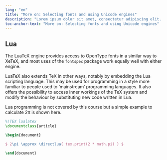```yaml
---
lang: "en"
title: "More on: Selecting fonts and using Unicode engines"
description: "Lorem ipsum dolor sit amet, consectetur adipiscing elit. Pellentesque felis orci, faucibus eget sollicitudin vel, varius eget ipsum. Duis sed sodales leo."
toc-anchor-text: "More on: Selecting fonts and using Unicode engines"
---
```





## Lua

The LuaTeX engine provides access to OpenType fonts in a similar way
to XeTeX, and most uses of the `fontspec` package work equally well
with either engine.

LuaTeX also extends TeX in other ways, notably by embedding the Lua
scripting language. This may be used for programming in a style more
familiar to people used to ‘mainstream’ programming languages. It also
offers the possibility to access inner workings of the TeX system and
modify the behaviour by substituting new code written in Lua.

Lua programming is not covered by this course but a simple example to
calculate 2π is shown here.

```latex
%!TEX lualatex
\documentclass{article}

\begin{document}

$ 2\pi \approx \directlua{ tex.print(2 * math.pi) } $

\end{document}
```

